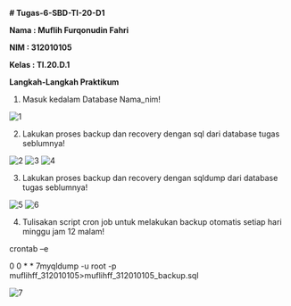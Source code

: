 <b> # Tugas-6-SBD-TI-20-D1
<p> Nama : Muflih Furqonudin Fahri
<p> NIM  : 312010105
<p> Kelas : TI.20.D.1 
<p> Langkah-Langkah Praktikum </b>

1.  Masuk kedalam Database Nama_nim!

![1](https://user-images.githubusercontent.com/101880025/172164494-a1f1ff5c-cd3d-4ba2-9368-81d1fe340df9.png)

2.  Lakukan proses backup dan recovery dengan sql dari database tugas seblumnya!

![2](https://user-images.githubusercontent.com/101880025/172164926-38d511b9-0f97-42c3-a6e0-327db2fceb9d.png)
![3](https://user-images.githubusercontent.com/101880025/172164934-da849165-e5d0-4194-9ed1-b3b4b3fbaf84.png)
![4](https://user-images.githubusercontent.com/101880025/172164941-c7320266-bbc0-444d-a7b6-b87fa6fbf5f8.png)

3.  Lakukan proses backup dan recovery dengan sqldump dari database tugas seblumnya!

![5](https://user-images.githubusercontent.com/101880025/172165145-b6c90874-d610-4f4b-82b8-723e45bc2f4a.png)
![6](https://user-images.githubusercontent.com/101880025/172165158-af10adc7-c45a-44c1-9741-b30fc77a5f28.png)

4.  Tulisakan script cron job untuk melakukan backup otomatis setiap hari minggu jam 12 malam!

crontab –e

0 0 * * 7myqldump -u root -p muflihff_312010105>muflihff_312010105_backup.sql

![7](https://user-images.githubusercontent.com/101880025/172165242-c75d4ebf-054b-4ece-94cf-5b92a1eea78c.png)
